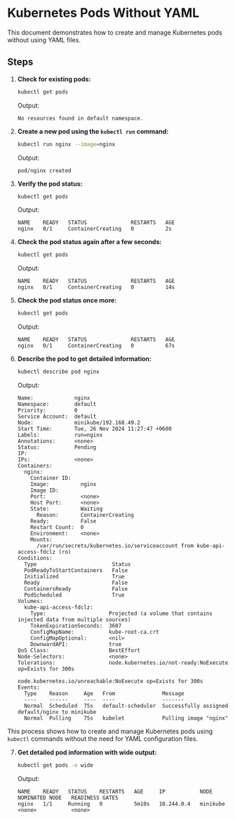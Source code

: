 # Kubernetes Pods Without YAML

This document demonstrates how to create and manage Kubernetes pods without using YAML files.

## Steps

1. **Check for existing pods:**

    ```sh
    kubectl get pods
    ```

    Output:
    ```
    No resources found in default namespace.
    ```

2. **Create a new pod using the `kubectl run` command:**

    ```sh
    kubectl run nginx --image=nginx
    ```

    Output:
    ```
    pod/nginx created
    ```

3. **Verify the pod status:**

    ```sh
    kubectl get pods
    ```

    Output:
    ```
    NAME    READY   STATUS              RESTARTS   AGE
    nginx   0/1     ContainerCreating   0          2s
    ```

4. **Check the pod status again after a few seconds:**

    ```sh
    kubectl get pods
    ```

    Output:
    ```
    NAME    READY   STATUS              RESTARTS   AGE
    nginx   0/1     ContainerCreating   0          14s
    ```

5. **Check the pod status once more:**

    ```sh
    kubectl get pods
    ```

    Output:
    ```
    NAME    READY   STATUS              RESTARTS   AGE
    nginx   0/1     ContainerCreating   0          67s
    ```

6. **Describe the pod to get detailed information:**

    ```sh
    kubectl describe pod nginx
    ```

    Output:
    ```
    Name:             nginx
    Namespace:        default
    Priority:         0
    Service Account:  default
    Node:             minikube/192.168.49.2
    Start Time:       Tue, 26 Nov 2024 11:27:47 +0600
    Labels:           run=nginx
    Annotations:      <none>
    Status:           Pending
    IP:               
    IPs:              <none>
    Containers:
      nginx:
        Container ID:   
        Image:          nginx
        Image ID:       
        Port:           <none>
        Host Port:      <none>
        State:          Waiting
          Reason:       ContainerCreating
        Ready:          False
        Restart Count:  0
        Environment:    <none>
        Mounts:
          /var/run/secrets/kubernetes.io/serviceaccount from kube-api-access-fdclz (ro)
    Conditions:
      Type                        Status
      PodReadyToStartContainers   False 
      Initialized                 True 
      Ready                       False 
      ContainersReady             False 
      PodScheduled                True 
    Volumes:
      kube-api-access-fdclz:
        Type:                    Projected (a volume that contains injected data from multiple sources)
        TokenExpirationSeconds:  3607
        ConfigMapName:           kube-root-ca.crt
        ConfigMapOptional:       <nil>
        DownwardAPI:             true
    QoS Class:                   BestEffort
    Node-Selectors:              <none>
    Tolerations:                 node.kubernetes.io/not-ready:NoExecute op=Exists for 300s
                                 node.kubernetes.io/unreachable:NoExecute op=Exists for 300s
    Events:
      Type    Reason     Age   From               Message
      ----    ------     ----  ----               -------
      Normal  Scheduled  75s   default-scheduler  Successfully assigned default/nginx to minikube
      Normal  Pulling    75s   kubelet            Pulling image "nginx"
    ```

This process shows how to create and manage Kubernetes pods using `kubectl` commands without the need for YAML configuration files.

7. **Get detailed pod information with wide output:**

    ```sh
    kubectl get pods -o wide
    ```

    Output:
    ```
    NAME    READY   STATUS    RESTARTS   AGE     IP           NODE       NOMINATED NODE   READINESS GATES
    nginx   1/1     Running   0          5m10s   10.244.0.4   minikube   <none>           <none>
    ```


